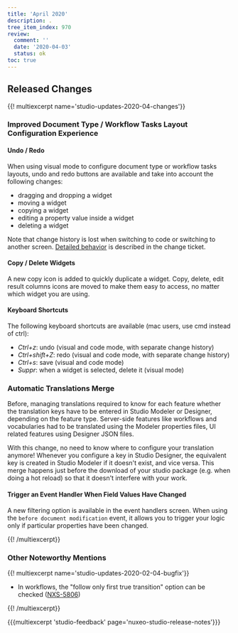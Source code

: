 ```yaml
---
title: 'April 2020'
description: .
tree_item_index: 970
review:
  comment: ''
  date: '2020-04-03'
  status: ok
toc: true
---
```


## Released Changes

{{! multiexcerpt name='studio-updates-2020-04-changes'}}

### Improved Document Type / Workflow Tasks Layout Configuration Experience

#### Undo / Redo

When using visual mode to configure document type or workflow tasks layouts, undo and redo buttons are available and take into account the following changes:
- dragging and dropping a widget
- moving a widget
- copying a widget
- editing a property value inside a widget
- deleting a widget

Note that change history is lost when switching to code or switching to another screen. <a href="https://jira.nuxeo.com/browse/NXS-5771" target="_blank">Detailed behavior</a> is described in the change ticket.

#### Copy / Delete Widgets

A new copy icon is added to quickly duplicate a widget. Copy, delete, edit result columns icons are moved to make them easy to access, no matter which widget you are using.

#### Keyboard Shortcuts

The following keyboard shortcuts are available (mac users, use cmd instead of ctrl):
- *Ctrl+z*: undo (visual and code mode, with separate change history)
- *Ctrl+shift+Z*: redo (visual and code mode, with separate change history)
- *Ctrl+s*: save (visual and code mode)
- *Suppr*: when a widget is selected, delete it (visual mode)

### Automatic Translations Merge

Before, managing translations required to know for each feature whether the translation keys have to be entered in Studio Modeler or Designer, depending on the feature type. Server-side features like workflows and vocabularies had to be translated using the Modeler properties files, UI related features using Designer JSON files.

With this change, no need to know where to configure your translation anymore! Whenever you configure a key in Studio Designer, the equivalent key is created in Studio Modeler if it doesn't exist, and vice versa. This merge happens just before the download of your studio package (e.g. when doing a hot reload) so that it doesn't interfere with your work.

#### Trigger an Event Handler When Field Values Have Changed

A new filtering option is available in the event handlers screen. When using the `before document modification` event, it allows you to trigger your logic only if particular properties have been changed.

{{! /multiexcerpt}}


### Other Noteworthy Mentions

{{! multiexcerpt name='studio-updates-2020-02-04-bugfix'}}
- In workflows, the "follow only first true transition" option can be checked ([NXS-5806](https://jira.nuxeo.com/browse/NXS-5806))

{{! /multiexcerpt}}

{{{multiexcerpt 'studio-feedback' page='nuxeo-studio-release-notes'}}}
